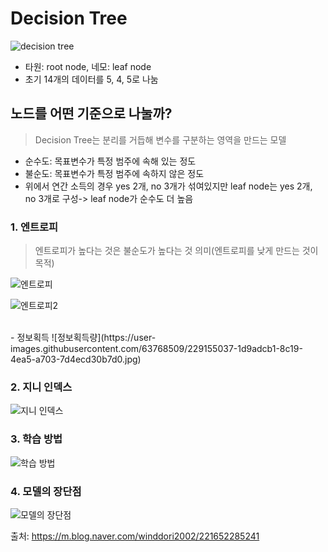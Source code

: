 # Decision Tree

![decision tree](https://user-images.githubusercontent.com/63768509/229148789-4ff7f53f-107a-4837-b6da-329bfed51eb3.jpg)

- 타원: root node, 네모: leaf node
- 초기 14개의 데이터를  5, 4, 5로 나눔

## 노드를 어떤 기준으로 나눌까?
> Decision Tree는 분리를 거듭해 변수를 구분하는 영역을 만드는 모델

- 순수도: 목표변수가 특정 범주에 속해 있는 정도
- 불순도: 목표변수가 특정 범주에 속하지 않은 정도
- 위에서 연간 소득의 경우 yes 2개, no 3개가 섞여있지만 leaf node는 yes 2개, no 3개로 구성-> leaf node가 순수도 더 높음

### 1. 엔트로피
> 엔트로피가 높다는 것은 불순도가 높다는 것 의미(엔트로피를 낮게 만드는 것이 목적)


![엔트로피](https://user-images.githubusercontent.com/63768509/229152612-4db993ab-5890-4c8d-9f7e-a53d02227d83.jpg)


![엔트로피2](https://user-images.githubusercontent.com/63768509/229152939-3a2b572d-d2e4-497a-937c-666545777f33.jpg)

<br>
- 정보획득
![정보획득량](https://user-images.githubusercontent.com/63768509/229155037-1d9adcb1-8c19-4ea5-a703-7d4ecd30b7d0.jpg)


### 2. 지니 인덱스

![지니 인덱스](https://user-images.githubusercontent.com/63768509/229156167-9fc5a66f-df00-49a5-9bce-176388898772.jpg)


### 3. 학습 방법

![학습 방법](https://user-images.githubusercontent.com/63768509/229156010-04f9c26a-ea9c-485e-ab6c-47f089d08133.jpg)


### 4. 모델의 장단점
![모델의 장단점](https://user-images.githubusercontent.com/63768509/229156017-5660f9a9-57df-4da2-a7dc-e7dd7a94ba02.jpg)














출처: https://m.blog.naver.com/winddori2002/221652285241
